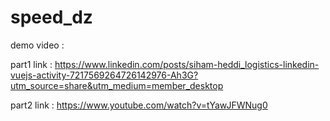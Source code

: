 # speed_dz

demo video : 

part1 link : https://www.linkedin.com/posts/siham-heddi_logistics-linkedin-vuejs-activity-7217569264726142976-Ah3G?utm_source=share&utm_medium=member_desktop


part2 link : https://www.youtube.com/watch?v=tYawJFWNug0

